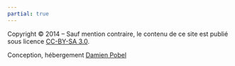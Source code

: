 ```yaml
---
partial: true
---
```


Copyright &copy; 2014 &ndash; Sauf mention contraire, le contenu de ce site est publié
sous licence [CC-BY-SA 3.0](https://creativecommons.org/licenses/by-sa/3.0/fr/).

Conception, hébergement [Damien Pobel](http://damien.pobel.fr/)
